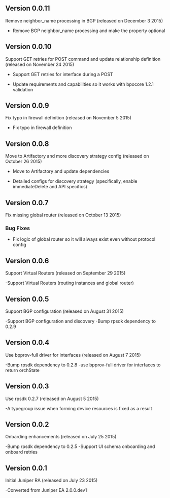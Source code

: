 Version 0.0.11
--------------

Remove neighbor_name processing in BGP (released on December 3 2015)

- Remove BGP neighbor_name processing and make the property optional

Version 0.0.10
--------------

Support GET retries for POST command and update relationship definition (released on November 24 2015)

- Support GET retries for interface during a POST

- Update requirements and capabilities so it works with bpocore 1.2.1 validation 

Version 0.0.9
-------------

Fix typo in firewall definition (released on November 5 2015)

- Fix typo in firewall definition

Version 0.0.8
-------------

Move to Artifactory and more discovery strategy config (released on October 26 2015)

- Move to Artifactory and update dependencies

- Detailed configs for discovery strategy (specifically, enable immediateDelete and API specifics)

Version 0.0.7
-------------

Fix missing global router (released on October 13 2015)

### Bug Fixes
- Fix logic of global router so it will always exist even without protocol config

Version 0.0.6
-------------

Support Virtual Routers (released on September 29 2015)

-Support Virtual Routers (routing instances and global router)

Version 0.0.5
-------------

Support BGP configuration (released on August 31 2015)

-Support BGP configuration and discovery
-Bump rpsdk dependency to 0.2.9

Version 0.0.4
-------------

Use bpprov-full driver for interfaces (released on August 7 2015)

-Bump rpsdk dependency to 0.2.8
-use bpprov-full driver for interfaces to return orchState

Version 0.0.3
-------------

Use rpsdk 0.2.7 (released on August 5 2015)

-A typegroup issue when forming device resources is fixed as a result

Version 0.0.2
-------------

Onbarding enhancements (released on July 25 2015)

-Bump rpsdk dependency to 0.2.5
-Support UI schema onboarding and onboard retries

Version 0.0.1
-------------

Initial Juniper RA (released on July 23 2015)

-Converted from Juniper EA 2.0.0.dev1

